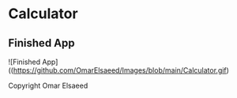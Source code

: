 
 # Calculator


## Finished App
![Finished App]((https://github.com/OmarElsaeed/Images/blob/main/Calculator.gif)




Copyright Omar Elsaeed

